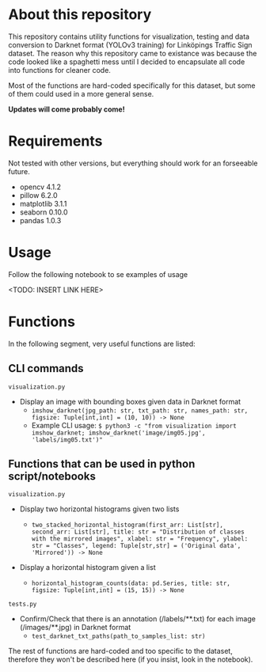 # About this repository
This repository contains utility functions for visualization, testing and data conversion to Darknet format (YOLOv3 training) for Linköpings Traffic Sign dataset. The reason why this repository came to existance was because the code looked like a spaghetti mess until I decided to encapsulate all code into functions for cleaner code.

Most of the functions are hard-coded specifically for this dataset, but some of them could used in a more general sense.

**Updates will come probably come!**

# Requirements
Not tested with other versions, but everything should work for an forseeable future.
 - opencv 4.1.2
 - pillow 6.2.0
 - matplotlib 3.1.1
 - seaborn 0.10.0
 - pandas 1.0.3

# Usage
Follow the following notebook to se examples of usage

<TODO: INSERT LINK HERE>

# Functions
In the following segment, very useful functions are listed:

## CLI commands
`visualization.py`
- Display an image with bounding boxes given data in Darknet format
  - `imshow_darknet(jpg_path: str, txt_path: str, names_path: str, figsize: Tuple[int,int] = (10, 10)) -> None`
  - Example CLI usage: `$ python3 -c "from visualization import imshow_darknet; imshow_darknet('image/img05.jpg', 'labels/img05.txt')"`
  
## Functions that can be used in python script/notebooks
`visualization.py`
- Display two horizontal histograms given two lists
  - `two_stacked_horizontal_histogram(first_arr: List[str], second_arr: List[str], title: str = "Distribution of classes with the mirrored images", xlabel: str = "Frequency", ylabel: str = "Classes", legend: Tuple[str,str] = ('Original data', 'Mirrored')) -> None`
  
- Display a horizontal histogram given a list
  - `horizontal_histogram_counts(data: pd.Series, title: str, figsize: Tuple[int,int] = (15, 15)) -> None`

`tests.py`
- Confirm/Check that there is an annotation (/labels/\*\*.txt) for each image (/images/\*\*.jpg) in Darknet format
  - `test_darknet_txt_paths(path_to_samples_list: str)`

The rest of functions are hard-coded and too specific to the dataset, therefore they won't be described here (if you insist, look in the notebook).
